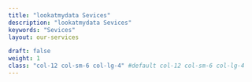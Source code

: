 ```yaml
---
title: "lookatmydata Sevices"
description: "lookatmydata Sevices"
keywords: "Sevices"
layout: our-services

draft: false
weight: 1
class: "col-12 col-sm-6 col-lg-4" #default col-12 col-sm-6 col-lg-4
---
```



